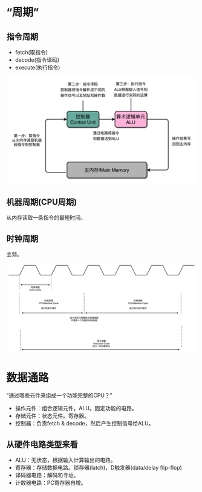 # “周期”

## 指令周期

- fetch(取指令)
- decode(指令译码)
- execute(执行指令)

![image](https://github.com/ingangi/blog/blob/master/img/cpu_i_c.jpeg)

## 机器周期(CPU周期)

从内存读取一条指令的最短时间。

## 时钟周期

主频。


![image](https://github.com/ingangi/blog/blob/master/img/cpu_circals.jpeg)


# 数据通路

“通过哪些元件来组成一个功能完整的CPU？”

- 操作元件：组合逻辑元件。ALU。固定功能的电路。
- 存储元件：状态元件。寄存器。
- 控制器：负责fetch & decode，然后产生控制信号给ALU。

## 从硬件电路类型来看

- ALU：无状态，根据输入计算输出的电路。
- 寄存器：存储数据电路。锁存器(latch)，D触发器(data/delay flip-flop)
- 译码器电路：解码和寻址。
- 计数器电路：PC寄存器自增。